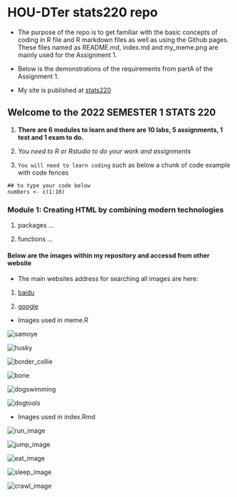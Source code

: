 <!--- heading level 1 --->
# HOU-DTer stats220 repo
<!--- unordered lists --->
* The purpose of the repo is to get familiar with the basic concepts of coding in R file and R markdown files as well as using the Github pages. These files named as README.md, index.md and my_meme.png are mainly used for the Assignment 1. 

* Below is the demonstrations of the requirements from partA of the Assignment 1.
<!--- my repo links provided --->
* My site is published at [stats220](https://hou-dter.github.io/stats220/)
<!--- heading level 2 --->
## Welcome to the 2022 SEMESTER 1 STATS 220
<!--- ordered lists --->
<!--- bold --->
1. **There are 6 modules to learn and there are 10 labs, 5 assignments, 1 test and 1 exam to do.** 
<!--- italic --->
2. *You need to R or Rstudio to do your work and assignments* 
<!--- inlined code --->
3. `You will need to learn coding` such as below a chunk of code example with code fences 
<!--- code fence --->
```{r}
## to type your code below
numbers <- c(1:10)
```
### Module 1: Creating HTML by combining modern technologies
1. packages ...

2. functions ...

#### Below are the images within my repository and accessd from other website
* The main websites address for searching all images are here:
<!--- links to other website --->
1. [baidu](https://www.baidu.com/) 
<!--- links to other website --->
2. [google](https://www.google.com) 

<!--- images links provided --->
* Images used in meme.R

![samoye](https://gimg2.baidu.com/image_search/src=http%3A%2F%2Fwww.quchong.cn%2Fuploads%2F210531%2F106-210531135635D3.jpg&refer=http%3A%2F%2Fwww.quchong.cn&app=2002&size=f9999,10000&q=a80&n=0&g=0n&fmt=auto?sec=1649660942&t=6dd404ce9bad23cf212823b30299c1e7)

![husky](https://gimg2.baidu.com/image_search/src=http%3A%2F%2Feuro-premium.cn%2Fsites%2Fdefault%2Ffiles%2F2017%2F06%2F2017-06-13-020.jpg&refer=http%3A%2F%2Feuro-premium.cn&app=2002&size=f9999,10000&q=a80&n=0&g=0n&fmt=auto?sec=1649660953&t=8f62cdd991fac0a04bde4383b0e4d061)

![border_collie](https://gimg2.baidu.com/image_search/src=http%3A%2F%2Fimg9.chongwu.cc%2Fd%2Ffile%2Fbianmu%2F201310%2F575f08c38b70112377e367a689330b89.jpg&refer=http%3A%2F%2Fimg9.chongwu.cc&app=2002&size=f9999,10000&q=a80&n=0&g=0n&fmt=auto?sec=1649661126&t=6dbf69f1851e03cb2e00b9883d1fc35d)

![bone](https://gimg2.baidu.com/image_search/src=http%3A%2F%2Fimg.xiaokeai.com%2Fuploadfile%2F2020%2F0921%2F20200921034257842.jpg&refer=http%3A%2F%2Fimg.xiaokeai.com&app=2002&size=f9999,10000&q=a80&n=0&g=0n&fmt=auto?sec=1650339472&t=2be30ccce23db8d58fec269075e706a5)

![dogswimming](https://img2.baidu.com/it/u=531342792,3502212661&fm=253&fmt=auto&app=138&f=JPEG?w=452&h=300)

![dogtools](https://img2.baidu.com/it/u=3861410943,3348131614&fm=253&fmt=auto&app=138&f=JPEG?w=652&h=500)

* Images used in index.Rmd

![run_image](https://gimg2.baidu.com/image_search/src=http%3A%2F%2Fcdnimg103.lizhi.fm%2Faudio_cover%2F2015%2F05%2F21%2F20187513743293063_580x580.jpg&refer=http%3A%2F%2Fcdnimg103.lizhi.fm&app=2002&size=f9999,10000&q=a80&n=0&g=0n&fmt=auto?sec=1649682803&t=09b236743185e1abb67e76dfd5426f55)

![jump_image](https://gimg2.baidu.com/image_search/src=http%3A%2F%2Fpic67.nipic.com%2Ffile%2F20150520%2F17961491_134825464000_2.jpg&refer=http%3A%2F%2Fpic67.nipic.com&app=2002&size=f9999,10000&q=a80&n=0&g=0n&fmt=auto?sec=1649682885&t=82757f23bc3f23c889d09568ac5d4843)

![eat_image](https://gimg2.baidu.com/image_search/src=http%3A%2F%2Finews.gtimg.com%2Fnewsapp_match%2F0%2F11570729873%2F0.jpg&refer=http%3A%2F%2Finews.gtimg.com&app=2002&size=f9999,10000&q=a80&n=0&g=0n&fmt=auto?sec=1649682957&t=1f815271248f4c94217dad5cda11ab4a)

![sleep_image](https://pic.rmb.bdstatic.com/7022a7e2b0078f210b8f3e493d68d42d.jpeg)

![crawl_image](https://gimg2.baidu.com/image_search/src=http%3A%2F%2Fimg2.99ku.vip%2Fmanage%2Fbook%2F2015%2F0630%2Fps-shilijiaochengx%2Fko2obkytji2.jpg&refer=http%3A%2F%2Fimg2.99ku.vip&app=2002&size=f9999,10000&q=a80&n=0&g=0n&fmt=auto?sec=1649683118&t=17d01e05f91a0d65cfe8423be55a5b88)










